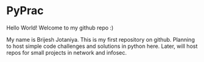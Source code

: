 # PyPrac

Hello World! Welcome to my github repo :)

My name is Brijesh Jotaniya. This is my first repository on github. Planning to host simple code challenges and solutions in python here. Later, will host repos for small projects in network and infosec.
